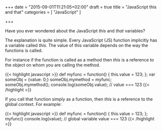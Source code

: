 +++
date = "2015-09-01T11:21:05+02:00"
draft = true
title = "JavaScript this and that"
categories = [ "JavaScript" ]

+++

Have you ever wondered about the JavaScript *this* and *that* variables?

The explanation is quite simple. Every JavaScript (JS) function implicitly has
a variable called *this*. The value of this variable depends on the way the
functions is called.

For instance if the function is called as a method then *this* is a reference
to the object on whom you are calling the method.

{{< highlight javascript >}}
def myfunc = function() {
    this.value = 123;
};
var someObj = {value: 0;}
someObj.mymethod = myfunc;
someObj.mymethod();
console.log(someObj.value); // value === 123
{{< /highlight >}}

If you call that function simply as a function, then *this* is a reference to
the global context. For example:

{{< highlight javascript >}}
def myfunc = function() {
    this.value = 123;
};
myfunc()
console.log(value); // global variable value === 123
{{< /highlight >}}
